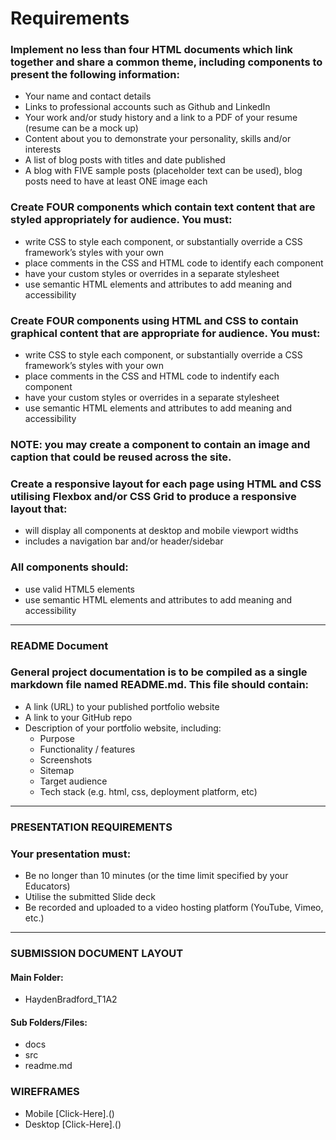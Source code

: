 # Requirements

### Implement no less than four HTML documents which link together and share a common theme, including components to present the following information:
- Your name and contact details
- Links to professional accounts such as Github and LinkedIn
- Your work and/or study history and a link to a PDF of your resume (resume can be a mock up)
- Content about you to demonstrate your personality, skills and/or interests
- A list of blog posts with titles and date published
- A blog with FIVE sample posts (placeholder text can be used), blog posts need to have at least ONE image each

### Create FOUR components which contain text content that are styled appropriately for audience. You must:
- write CSS to style each component, or substantially override a CSS framework’s styles with your own
- place comments in the CSS and HTML code to identify each component
- have your custom styles or overrides in a separate stylesheet
- use semantic HTML elements and attributes to add meaning and accessibility

### Create FOUR components using HTML and CSS to contain graphical content that are appropriate for audience. You must:
- write CSS to style each component, or substantially override a CSS framework’s styles with your own
- place comments in the CSS and HTML code to indentify each component
- have your custom styles or overrides in a separate stylesheet
- use semantic HTML elements and attributes to add meaning and accessibility

### NOTE: you may create a component to contain an image and caption that could be reused across the site.

### Create a responsive layout for each page using HTML and CSS utilising Flexbox and/or CSS Grid to produce a responsive layout that:
- will display all components at desktop and mobile viewport widths
- includes a navigation bar and/or header/sidebar

### All components should:
- use valid HTML5 elements
- use semantic HTML elements and attributes to add meaning and accessibility
____________________________________________________________________________

### README Document

### General project documentation is to be compiled as a single markdown file named README.md. This file should contain:

- A link (URL) to your published portfolio website
- A link to your GitHub repo
- Description of your portfolio website, including:
    - Purpose
    - Functionality / features
    - Screenshots
    - Sitemap
    - Target audience
    - Tech stack (e.g. html, css, deployment platform, etc)
____________________________________________________________________________

### PRESENTATION REQUIREMENTS

### Your presentation must:

- Be no longer than 10 minutes (or the time limit specified by your Educators)
- Utilise the submitted Slide deck
- Be recorded and uploaded to a video hosting platform (YouTube, Vimeo, etc.)
____________________________________________________________________________

### SUBMISSION DOCUMENT LAYOUT

#### Main Folder: 
- HaydenBradford_T1A2

#### Sub Folders/Files:
- docs
- src
- readme.md

### WIREFRAMES

- Mobile [Click-Here].()
- Desktop [Click-Here].()